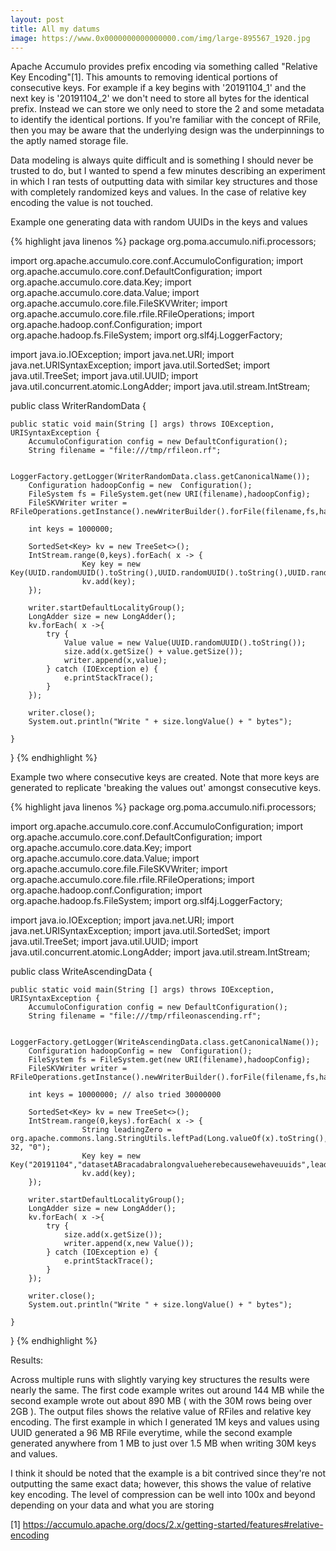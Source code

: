 ```yaml
---
layout: post
title: All my datums
image: https://www.0x0000000000000000.com/img/large-895567_1920.jpg
---
```


<p>Apache Accumulo provides prefix encoding via something called "Relative Key Encoding"[1]. This amounts to removing identical portions of consecutive keys. For example if a key begins with '20191104_1' and the next key is '20191104_2' we don't need to store all bytes for the identical prefix. Instead we can store we only need to store the 2 and some metadata to identify the identical portions. If you're familiar with the concept of RFile, then you may be aware that the underlying design was the underpinnings to the aptly named storage file. </p>

<p>Data modeling is always quite difficult and is something I should never be trusted to do, but I wanted to spend a few minutes describing an experiment in which I ran tests of outputting data with similar key structures and those with completely randomized keys and values. In the case of relative key encoding the value is not touched. </p>

<p>Example one generating data with random UUIDs in the keys and values</p>
{% highlight java linenos %}
package org.poma.accumulo.nifi.processors;

import org.apache.accumulo.core.conf.AccumuloConfiguration;
import org.apache.accumulo.core.conf.DefaultConfiguration;
import org.apache.accumulo.core.data.Key;
import org.apache.accumulo.core.data.Value;
import org.apache.accumulo.core.file.FileSKVWriter;
import org.apache.accumulo.core.file.rfile.RFileOperations;
import org.apache.hadoop.conf.Configuration;
import org.apache.hadoop.fs.FileSystem;
import org.slf4j.LoggerFactory;

import java.io.IOException;
import java.net.URI;
import java.net.URISyntaxException;
import java.util.SortedSet;
import java.util.TreeSet;
import java.util.UUID;
import java.util.concurrent.atomic.LongAdder;
import java.util.stream.IntStream;

public class WriterRandomData {

    public static void main(String [] args) throws IOException, URISyntaxException {
        AccumuloConfiguration config = new DefaultConfiguration();
        String filename = "file:///tmp/rfileon.rf";

        LoggerFactory.getLogger(WriterRandomData.class.getCanonicalName());
        Configuration hadoopConfig = new  Configuration();
        FileSystem fs = FileSystem.get(new URI(filename),hadoopConfig);
        FileSKVWriter writer = RFileOperations.getInstance().newWriterBuilder().forFile(filename,fs,hadoopConfig).withTableConfiguration(config).build();

        int keys = 1000000;

        SortedSet<Key> kv = new TreeSet<>();
        IntStream.range(0,keys).forEach( x -> {
                    Key key = new Key(UUID.randomUUID().toString(),UUID.randomUUID().toString(),UUID.randomUUID().toString());
                    kv.add(key);
        });

        writer.startDefaultLocalityGroup();
        LongAdder size = new LongAdder();
        kv.forEach( x ->{
            try {
                Value value = new Value(UUID.randomUUID().toString());
                size.add(x.getSize() + value.getSize());
                writer.append(x,value);
            } catch (IOException e) {
                e.printStackTrace();
            }
        });

        writer.close();
        System.out.println("Write " + size.longValue() + " bytes");

    }
}
{% endhighlight %}

<p>Example two where consecutive keys are created. Note that more keys are generated to replicate 'breaking the values out' amongst consecutive keys. </p>
{% highlight java linenos %}
package org.poma.accumulo.nifi.processors;

import org.apache.accumulo.core.conf.AccumuloConfiguration;
import org.apache.accumulo.core.conf.DefaultConfiguration;
import org.apache.accumulo.core.data.Key;
import org.apache.accumulo.core.data.Value;
import org.apache.accumulo.core.file.FileSKVWriter;
import org.apache.accumulo.core.file.rfile.RFileOperations;
import org.apache.hadoop.conf.Configuration;
import org.apache.hadoop.fs.FileSystem;
import org.slf4j.LoggerFactory;

import java.io.IOException;
import java.net.URI;
import java.net.URISyntaxException;
import java.util.SortedSet;
import java.util.TreeSet;
import java.util.UUID;
import java.util.concurrent.atomic.LongAdder;
import java.util.stream.IntStream;

public class WriteAscendingData {

    public static void main(String [] args) throws IOException, URISyntaxException {
        AccumuloConfiguration config = new DefaultConfiguration();
        String filename = "file:///tmp/rfileonascending.rf";

        LoggerFactory.getLogger(WriteAscendingData.class.getCanonicalName());
        Configuration hadoopConfig = new  Configuration();
        FileSystem fs = FileSystem.get(new URI(filename),hadoopConfig);
        FileSKVWriter writer = RFileOperations.getInstance().newWriterBuilder().forFile(filename,fs,hadoopConfig).withTableConfiguration(config).build();

        int keys = 10000000; // also tried 30000000

        SortedSet<Key> kv = new TreeSet<>();
        IntStream.range(0,keys).forEach( x -> {
                    String leadingZero = org.apache.commons.lang.StringUtils.leftPad(Long.valueOf(x).toString(), 32, "0");
                    Key key = new Key("20191104","datasetABracadabralongvalueherebecausewehaveuuids",leadingZero);
                    kv.add(key);
        });

        writer.startDefaultLocalityGroup();
        LongAdder size = new LongAdder();
        kv.forEach( x ->{
            try {
                size.add(x.getSize());
                writer.append(x,new Value());
            } catch (IOException e) {
                e.printStackTrace();
            }
        });

        writer.close();
        System.out.println("Write " + size.longValue() + " bytes");

    }
}
{% endhighlight %}

<p>Results:</p>
<p>Across multiple runs with slightly varying key structures the results were nearly the same. The first code example writes out around 144 MB while the second example wrote out about 890 MB ( with the 30M rows being over 2GB ). The output files shows the relative value of RFiles and relative key encoding. The first example in which I generated 1M keys and values using UUID generated a 96 MB RFile everytime, while the second example generated anywhere from 1 MB to just over 1.5 MB when writing 30M keys and values. </p>
<p>I think it should be noted that the example is a bit contrived since they're not outputting the same exact data; however, this shows the value of
relative key encoding. The level of compression can be well into 100x and beyond depending on your data and what you are storing </p>
<p>[1] <a href="https://accumulo.apache.org/docs/2.x/getting-started/features#relative-encoding">https://accumulo.apache.org/docs/2.x/getting-started/features#relative-encoding</a></p>
